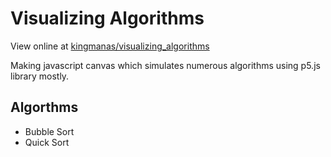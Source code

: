 # Visualizing Algorithms
View online at [kingmanas/visualizing_algorithms](https://kingmanas.github.io/visualizing_algorithms/)

Making javascript canvas which simulates numerous algorithms using p5.js library mostly.

## Algorthms

* Bubble Sort
* Quick Sort
